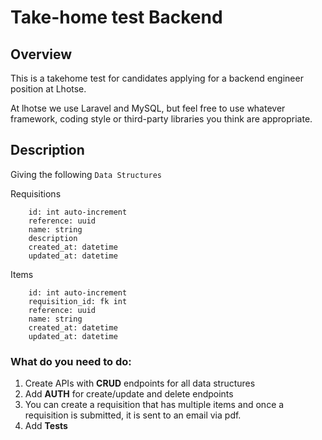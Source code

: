 # Take-home test Backend


## Overview

This is a takehome test for candidates applying for a backend engineer position at Lhotse.

At lhotse we use Laravel and MySQL, but feel free to use whatever framework, coding style or third-party libraries you think are appropriate.


## Description 
Giving the following `Data Structures`

Requisitions
```
    id: int auto-increment
    reference: uuid
    name: string
    description
    created_at: datetime
    updated_at: datetime
```

Items
```
    id: int auto-increment
    requisition_id: fk int
    reference: uuid
    name: string
    created_at: datetime
    updated_at: datetime
```

### What do you need to do:
1. Create APIs with **CRUD** endpoints for all data structures
2. Add **AUTH** for create/update and delete endpoints
3. You can create a requisition that has multiple items and once a requisition is submitted, it is sent to an email via pdf.
4. Add **Tests** 

